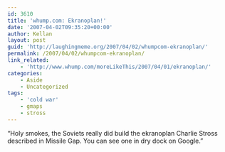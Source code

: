```yaml
---
id: 3610
title: 'whump.com: Ekranoplan!'
date: '2007-04-02T09:35:20+00:00'
author: Kellan
layout: post
guid: 'http://laughingmeme.org/2007/04/02/whumpcom-ekranoplan/'
permalink: /2007/04/02/whumpcom-ekranoplan/
link_related:
    - 'http://www.whump.com/moreLikeThis/2007/04/01/ekranoplan/'
categories:
    - Aside
    - Uncategorized
tags:
    - 'cold war'
    - gmaps
    - stross
---
```


“Holy smokes, the Soviets really did build the ekranoplan Charlie Stross described in Missile Gap. You can see one in dry dock on Google.”